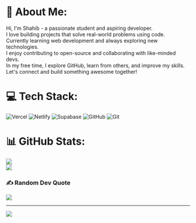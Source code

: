 # 💫 About Me:
Hi, I'm Shahib - a passionate student and aspiring developer.  <br>I love building projects that solve real-world problems using code.  <br>Currently learning web development and always exploring new technologies.  <br>I enjoy contributing to open-source and collaborating with like-minded devs.  <br>In my free time, I explore GitHub, learn from others, and improve my skills.  <br>Let's connect and build something awesome together!


# 💻 Tech Stack:
![Vercel](https://img.shields.io/badge/vercel-%23000000.svg?style=for-the-badge&logo=vercel&logoColor=white) ![Netlify](https://img.shields.io/badge/netlify-%23000000.svg?style=for-the-badge&logo=netlify&logoColor=#00C7B7) ![Supabase](https://img.shields.io/badge/Supabase-3ECF8E?style=for-the-badge&logo=supabase&logoColor=white) ![GitHub](https://img.shields.io/badge/github-%23121011.svg?style=for-the-badge&logo=github&logoColor=white) ![Git](https://img.shields.io/badge/git-%23F05033.svg?style=for-the-badge&logo=git&logoColor=white)
# 📊 GitHub Stats:
![](https://github-readme-stats.vercel.app/api?username=ShahibAzeez&theme=dark&hide_border=false&include_all_commits=false&count_private=false)<br/>
![](https://nirzak-streak-stats.vercel.app/?user=ShahibAzeez&theme=dark&hide_border=false)<br/>


### ✍️ Random Dev Quote
![](https://quotes-github-readme.vercel.app/api?type=horizontal&theme=dark)

---
[![](https://visitcount.itsvg.in/api?id=ShahibAzeez&icon=0&color=0)](https://visitcount.itsvg.in)
